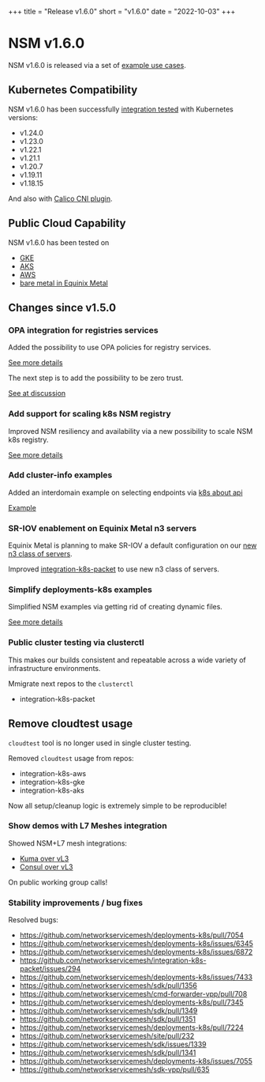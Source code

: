 +++
title = "Release v1.6.0"
short = "v1.6.0"
date = "2022-10-03"
+++


# NSM v1.6.0

NSM v1.6.0 is released via a set of [example use cases](https://github.com/networkservicemesh/deployments-k8s/tree/release/v1.6.0).

## Kubernetes Compatibility
NSM v1.6.0 has been successfully [integration tested](https://github.com/networkservicemesh/integration-k8s-kind/actions/runs/3177828745) with Kubernetes versions:

- v1.24.0
- v1.23.0
- v1.22.1
- v1.21.1
- v1.20.7
- v1.19.11
- v1.18.15

And also with [Calico CNI plugin](https://www.tigera.io/project-calico/).



## Public Cloud Capability

NSM v1.6.0 has been tested on 
- [GKE](https://github.com/networkservicemesh/integration-k8s-gke/actions/runs/3177828797)
- [AKS](https://github.com/networkservicemesh/integration-k8s-aks/actions/runs/3177828898)
- [AWS](https://github.com/networkservicemesh/integration-k8s-aws/actions/runs/3177829567)
- [bare metal in Equinix Metal](https://github.com/networkservicemesh/integration-k8s-packet/actions/runs/3203134720)

## Changes since v1.5.0


### OPA integration for registries services

Added the possibility to use OPA policies for registry services.

[See more details](https://github.com/networkservicemesh/sdk/issues/269)

The next step is to add the possibility to be zero trust.

[See at discussion](https://github.com/networkservicemesh/api/pull/147#issuecomment-1259996795)


### Add support for scaling k8s NSM registry

Improved NSM resiliency and availability via a new possibility to scale NSM k8s registry.

[See more details](https://github.com/networkservicemesh/deployments-k8s/issues/6779)

### Add cluster-info examples

Added an interdomain example on selecting endpoints via [k8s about api](https://github.com/kubernetes-sigs/about-api)

[Example](https://github.com/networkservicemesh/deployments-k8s/tree/main/examples/floating_interdomain/usecases/FloatingVl3-scale-from-zero)

### SR-IOV enablement on Equinix Metal n3 servers

Equinix Metal is planning to make SR-IOV a default configuration on our [new n3 class of servers](https://feedback.equinixmetal.com/changelog/sr-iov-enabled-by-default-on-n3xlarge-servers).

Improved [integration-k8s-packet](https://github.com/networkservicemesh/integration-k8s-packet) to use new n3 class of servers.

### Simplify deployments-k8s examples

Simplified NSM examples via getting rid of creating dynamic files.

[See more details](https://github.com/networkservicemesh/deployments-k8s/issues/5436)


### Public cluster testing via clusterctl

This makes our builds consistent and repeatable across a wide variety of infrastructure environments.

Mmigrate next repos to the `clusterctl`
- integration-k8s-packet

## Remove cloudtest usage

`cloudtest` tool is no longer used in single cluster testing.

Removed `cloudtest` usage from repos:
- integration-k8s-aws
- integration-k8s-gke
- integration-k8s-aks

Now all setup/cleanup logic is extremely simple to be reproducible!

### Show demos with L7 Meshes integration


Showed NSM+L7 mesh integrations:

- [Kuma over vL3](https://www.youtube.com/watch?t=130&v=tAToaSGaUcM&feature=youtu.be)
- [Consul over vL3](https://github.com/networkservicemesh/deployments-k8s/tree/main/examples/interdomain/nsm_consul_vl3)

On public working group calls!

### Stability improvements / bug fixes

Resolved bugs:
- https://github.com/networkservicemesh/deployments-k8s/pull/7054
- https://github.com/networkservicemesh/deployments-k8s/issues/6345
- https://github.com/networkservicemesh/deployments-k8s/issues/6872
- https://github.com/networkservicemesh/integration-k8s-packet/issues/294
- https://github.com/networkservicemesh/deployments-k8s/issues/7433
- https://github.com/networkservicemesh/sdk/pull/1356
- https://github.com/networkservicemesh/cmd-forwarder-vpp/pull/708
- https://github.com/networkservicemesh/deployments-k8s/pull/7345
- https://github.com/networkservicemesh/sdk/pull/1349
- https://github.com/networkservicemesh/sdk/pull/1351
- https://github.com/networkservicemesh/deployments-k8s/pull/7224
- https://github.com/networkservicemesh/site/pull/232
- https://github.com/networkservicemesh/sdk/issues/1339
- https://github.com/networkservicemesh/sdk/pull/1341
- https://github.com/networkservicemesh/deployments-k8s/issues/7055
- https://github.com/networkservicemesh/sdk-vpp/pull/635